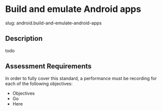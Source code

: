 
# Build and emulate Android apps

slug: android.build-and-emulate-android-apps

## Description
todo

## Assessment Requirements
In order to fully cover this standard, a performance must be recording for each of the following objectives:

- Objectives
- Go
- Here

          